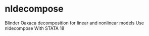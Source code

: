# nldecompose
Blinder Oaxaca decomposition for linear and nonlinear models Use nldecompose With STATA 18
